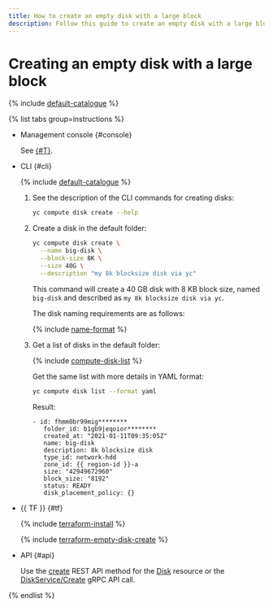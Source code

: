 ```yaml
---
title: How to create an empty disk with a large block
description: Follow this guide to create an empty disk with a large block.
---
```


# Creating an empty disk with a large block


{% include [default-catalogue](../../../_includes/compute/disk-blocksize.md) %}

{% list tabs group=instructions %}

- Management console {#console}

  See [{#T}](../../../compute/operations/disk-create/empty.md).

- CLI {#cli}

  {% include [default-catalogue](../../../_includes/default-catalogue.md) %}

    1. See the description of the CLI commands for creating disks:

        ```bash
        yc compute disk create --help
        ```

    1. Create a disk in the default folder:

        ```bash
        yc compute disk create \
          --name big-disk \
          --block-size 8K \
          --size 40G \
          --description "my 8k blocksize disk via yc"
        ```

       This command will create a 40 GB disk with 8 KB block size, named `big-disk` and described as `my 8k blocksize disk via yc`.

       The disk naming requirements are as follows:

       {% include [name-format](../../../_includes/name-format.md) %}

    1. Get a list of disks in the default folder:

       {% include [compute-disk-list](../../../_includes/compute/disk-list.md) %}

       Get the same list with more details in YAML format:

        ```bash
        yc compute disk list --format yaml
        ```

        Result:
        ```text
        - id: fhmm0br99mig********
           folder_id: b1gb9jeqoior********
           created_at: "2021-01-11T09:35:05Z"
           name: big-disk
           description: 8k blocksize disk
           type_id: network-hdd
           zone_id: {{ region-id }}-a
           size: "42949672960"
           block_size: "8192"
           status: READY
           disk_placement_policy: {}
        ```

- {{ TF }} {#tf}

  {% include [terraform-install](../../../_includes/terraform-install.md) %}

  {% include [terraform-empty-disk-create](../../../_includes/compute/terraform-empty-disk-create.md) %}

- API {#api}

  Use the [create](../../api-ref/Disk/create.md) REST API method for the [Disk](../../api-ref/Disk/index.md) resource or the [DiskService/Create](../../api-ref/grpc/Disk/create.md) gRPC API call.

{% endlist %}
